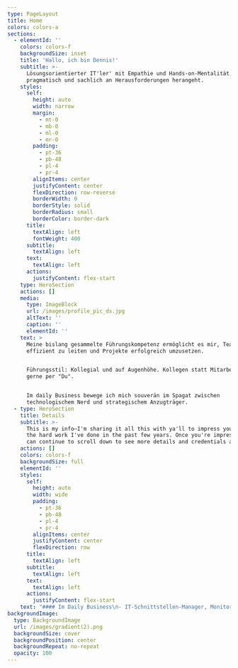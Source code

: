 ```yaml
---
type: PageLayout
title: Home
colors: colors-a
sections:
  - elementId: ''
    colors: colors-f
    backgroundSize: inset
    title: 'Hallo, ich bin Dennis!'
    subtitle: >-
      Lösungsorientierter IT'ler' mit Empathie und Hands-on-Mentalität, der
      pragmatisch und sachlich an Herausforderungen herangeht.
    styles:
      self:
        height: auto
        width: narrow
        margin:
          - mt-0
          - mb-0
          - ml-0
          - mr-0
        padding:
          - pt-36
          - pb-48
          - pl-4
          - pr-4
        alignItems: center
        justifyContent: center
        flexDirection: row-reverse
        borderWidth: 0
        borderStyle: solid
        borderRadius: small
        borderColor: border-dark
      title:
        textAlign: left
        fontWeight: 400
      subtitle:
        textAlign: left
      text:
        textAlign: left
      actions:
        justifyContent: flex-start
    type: HeroSection
    actions: []
    media:
      type: ImageBlock
      url: /images/profile_pic_ds.jpg
      altText: ''
      caption: ''
      elementId: ''
    text: >
      Meine bislang gesammelte Führungskompetenz ermöglicht es mir, Teams
      effizient zu leiten und Projekte erfolgreich umzusetzen.


      Führungsstil: Kollegial und auf Augenhöhe. Kollegen statt Mitarbeiter &
      gerne per "Du".


      Im daily Business bewege ich mich souverän im Spagat zwischen
      technologischem Nerd und strategischem Anzugträger.
  - type: HeroSection
    title: Details
    subtitle: >-
      This is my info—I'm sharing it all this with ya'll to impress you with all
      the hard work I've done in the past few years. Once you're impressed, you
      can continue to scroll down to see more details and credentials about me.
    actions: []
    colors: colors-f
    backgroundSize: full
    elementId: ''
    styles:
      self:
        height: auto
        width: wide
        padding:
          - pt-36
          - pb-48
          - pl-4
          - pr-4
        alignItems: center
        justifyContent: center
        flexDirection: row
      title:
        textAlign: left
      subtitle:
        textAlign: left
      text:
        textAlign: left
      actions:
        justifyContent: flex-start
    text: "#### Im Daily Business\n- IT-Schnittstellen-Manager, Monitoring-Guy und Sysadmin \n\n#### Privat\n- Vater von zwei erwachsenen Töchtern und Hundedame \"Mila\"\n- Verheiratet\n\n#### Kontakt\n\n|  |  |\n| :------- | :------ |\n| E-Mail:   | dennis.suhl@gmx.de |\n| Telefon:    | bei Bedarf |\n| LinkedIn:   | [linkedin.com/in/dennis-suhl](https://www.linkedin.com/in/dennis-suhl-4ba65617b/) |\n| GitHub:    | [github.com/bad13](https://github.com/bad13) |\n\n\n#### Zusammenfassung\nLösungsorientierter IT'ler' mit Empathie und Hands-on-Mentalität, der pragmatisch und sachlich an Herausforderungen herangeht. Meine bislang gesammelte Führungskompetenz ermöglicht es mir, Teams effizient zu leiten und Projekte erfolgreich umzusetzen. Führungsstil: Kollegial und auf Augenhöhe. Lieber Kollegen statt Mitarbeiter & gerne per \"Du\". Im daily Business bewege ich mich souverän im Spagat zwischen technologischem Nerd und strategischem Anzugträger.\n\n#### DISG\n|          |     |     |\n| :------- | :-- | :-- |\nErgebnis für Typ Dominant\t| D\t| 28 %\nErgebnis für Typ Initiativ | I\t| 28 %\nErgebnis für Typ Stetig\t| S |\t24 %\nErgebnis für Typ Gewissenhaft | G |\t20 %\n\n##### Quelle: https://www.disg-schnelltest.de/ (16.07.2024)\n\n&nbsp;\n\n## **Bisherige berufliche Laufbahn**\n---\n#### Standortleitung IT\n- **Paracelsus Kliniken Deutschland GmbH und Co. KGaA**, Henstedt-Ulzburg | 2023 bis heute\n\n#### Technische Leiter und Leiter IT\n- **Paracelsus Kliniken Deutschland GmbH und Co. KGaA**, Henstedt-Ulzburg | 2017-2023\n\n#### IT-Leiter\n- **Paracelsus Kliniken Henstedt-Ulzburg**, Henstedt-Ulzburg | 2016-2017\n\n#### IT-Systemadministrator\n- **Paracelsus Kliniken Henstedt-Ulzburg**, Henstedt-Ulzburg | 2014-2016\n\n#### IT-Systemadministrator\n- **Interschalt Maritime Systems AG**, Schenefeld | 2010-2014\n\n#### Munitionstechnischer Unteroffizier\n- **Bundeswehr**, Deutschland | 2001-2009  \n\n&nbsp;\n\n## Ausbildung & Studium\n---\n### Bachelor of Arts in Digital Business\n- **IU**, Fernstudium | Abschlussdatum: vsl. Ende 2025\n\n### Fachinformatiker Systemintegration (IHK)\n- Ausbildung nach Abschluss der militärischen Laufbahn, 2010\n\n### Bürokaufmann (IHK)\n- Ausbildung als Teil der militärischen Laufbahn, 2005\n\n&nbsp;\n\n## Fähigkeiten\n---\n- **Werkzeuge & Technologien**: Docker, ms365, Kanban, checkmk, office, git, windows server, linux server (ubuntu), MS-Planner für Projekte, Project-Canvas\n- **Soziale Fähigkeiten**: Kommunikation, Teamarbeit, Problemlösungsorientierung, Empathie, Mitarbeiterführung und Abteilungsleitung\n\n&nbsp;\n\n## Zertifikate\n---\n- **Führung**, [Trainingsakademie Pehrs](https://www.trainingsakademie-pehrs.de/) | 2017\n\n&nbsp;\n\n## Sprachen\n---\n- Deutsch (Fließend)\n- Englisch (Verstehen (je nach Akzent / Geschwindigkeit)  und lesen gut, frei sprechen seit der Schulzeit nicht mehr und in der bisherigen beruflichen Laufbahn selten bis gar nicht erforderlich. Status: Eingerostet))\n"
backgroundImage:
  type: BackgroundImage
  url: /images/gradient(2).png
  backgroundSize: cover
  backgroundPosition: center
  backgroundRepeat: no-repeat
  opacity: 100
---
```

